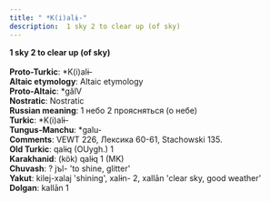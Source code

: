 ```yaml
---
title: " *K(i)alɨ-"
description:  1 sky 2 to clear up (of sky)
---
```

<strong> 1 sky 2 to clear up (of sky)</strong><br><br>
<strong>Proto-Turkic</strong>:  *K(i)alɨ-<br>
<strong>Altaic etymology</strong>:  Altaic etymology<br>
<strong> Proto-Altaic</strong>:  *gălV<br>
<strong>Nostratic</strong>:  Nostratic<br>
<strong>Russian meaning</strong>:  1 небо 2 проясняться (о небе)<br>
<strong>Turkic</strong>:  *K(i)alɨ-<br>
<strong>Tungus-Manchu</strong>:  *galu-<br>
<strong>Comments</strong>:  VEWT 226, Лексика 60-61, Stachowski 135.<br>
<strong>Old Turkic</strong>:  qalɨq (OUygh.) 1<br>
<strong>Karakhanid</strong>:  (kök) qalɨq 1 (MK)<br>
<strong>Chuvash</strong>:  ? jъl- 'to shine, glitter'<br>
<strong>Yakut</strong>:  kilej-xalaj 'shining', xalɨn- 2, xallān 'clear sky, good weather'<br>
<strong>Dolgan</strong>:  kallān 1<br>


